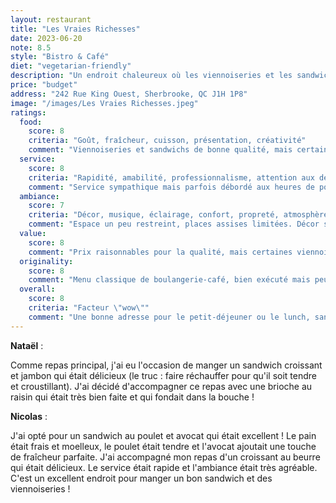 ```yaml
---
layout: restaurant
title: "Les Vraies Richesses"
date: 2023-06-20
note: 8.5
style: "Bistro & Café"
diet: "vegetarian-friendly"
description: "Un endroit chaleureux où les viennoiseries et les sandwichs sont préparés avec passion."
price: "budget"
address: "242 Rue King Ouest, Sherbrooke, QC J1H 1P8"
image: "/images/Les Vraies Richesses.jpeg"
ratings:
  food:
    score: 8
    criteria: "Goût, fraîcheur, cuisson, présentation, créativité"
    comment: "Viennoiseries et sandwichs de bonne qualité, mais certaines recettes manquent d'originalité. Pain frais et ingrédients bien choisis."
  service:
    score: 8
    criteria: "Rapidité, amabilité, professionnalisme, attention aux détails"
    comment: "Service sympathique mais parfois débordé aux heures de pointe. Files d'attente possibles."
  ambiance:
    score: 7
    criteria: "Décor, musique, éclairage, confort, propreté, atmosphère générale"
    comment: "Espace un peu restreint, places assises limitées. Décor simple mais agréable."
  value:
    score: 8
    comment: "Prix raisonnables pour la qualité, mais certaines viennoiseries un peu chères."
  originality:
    score: 8
    comment: "Menu classique de boulangerie-café, bien exécuté mais peu innovant."
  overall:
    score: 8
    criteria: "Facteur \"wow\""
    comment: "Une bonne adresse pour le petit-déjeuner ou le lunch, sans prétention mais efficace."
---
```


**Nataël** :

Comme repas principal, j'ai eu l'occasion de manger un sandwich croissant et jambon qui était délicieux (le truc : faire réchauffer pour qu'il soit tendre et croustillant). J'ai décidé d'accompagner ce repas avec une brioche au raisin qui était très bien faite et qui fondait dans la bouche !

**Nicolas** :

J'ai opté pour un sandwich au poulet et avocat qui était excellent ! Le pain était frais et moelleux, le poulet était tendre et l'avocat ajoutait une touche de fraîcheur parfaite. J'ai accompagné mon repas d'un croissant au beurre qui était délicieux. Le service était rapide et l'ambiance était très agréable. C'est un excellent endroit pour manger un bon sandwich et des viennoiseries ! 